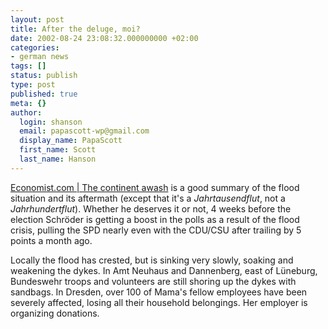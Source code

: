 ```yaml
---
layout: post
title: After the deluge, moi?
date: 2002-08-24 23:08:32.000000000 +02:00
categories:
- german news
tags: []
status: publish
type: post
published: true
meta: {}
author:
  login: shanson
  email: papascott-wp@gmail.com
  display_name: PapaScott
  first_name: Scott
  last_name: Hanson
---
```

<p><a href="http://www.economist.com/world/europe/displayStory.cfm?story_id=1291344">Economist.com | The continent awash</a> is a good summary of the flood situation and its aftermath (except that it's a <i>Jahrtausendflut</i>, not a <i>Jahrhundertflut</i>). Whether he deserves it or not, 4 weeks before the election Schröder is getting a boost in the polls as a result of the flood crisis, pulling the SPD nearly even with the CDU/CSU after trailing by 5 points a month ago. </p>
<p>Locally the flood has crested, but is sinking very slowly, soaking and weakening the dykes. In Amt Neuhaus and Dannenberg, east of Lüneburg, Bundeswehr troops and volunteers are still shoring up the dykes with sandbags. In Dresden, over 100 of Mama's fellow employees have been severely affected, losing all their household belongings. Her employer is organizing donations.</p>
